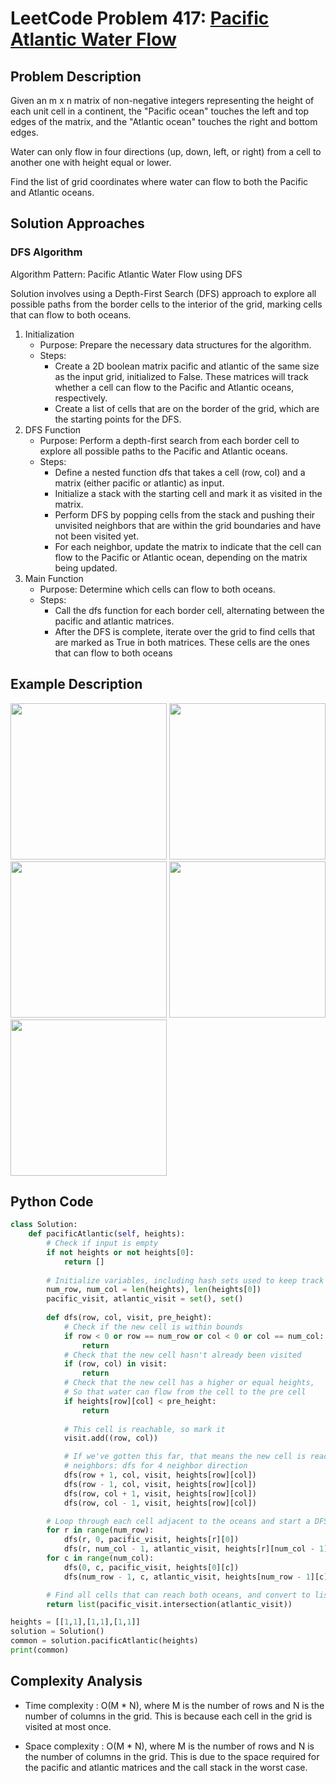 # LeetCode Problem 417: [Pacific Atlantic Water Flow](https://leetcode.com/problems/pacific-atlantic-water-flow/description/)
## Problem Description
Given an m x n matrix of non-negative integers representing the height of each unit cell in a continent, the "Pacific ocean" touches the left and top edges of the matrix, and the "Atlantic ocean" touches the right and bottom edges.

Water can only flow in four directions (up, down, left, or right) from a cell to another one with height equal or lower.

Find the list of grid coordinates where water can flow to both the Pacific and Atlantic oceans.
## Solution Approaches
### DFS Algorithm
Algorithm Pattern: Pacific Atlantic Water Flow using DFS

Solution involves using a Depth-First Search (DFS) approach to explore all possible paths from the border cells to the interior of the grid, marking cells that can flow to both oceans.

1. Initialization
    - Purpose: Prepare the necessary data structures for the algorithm.
    - Steps:
        - Create a 2D boolean matrix pacific and atlantic of the same size as the input grid, initialized to False. These matrices will track whether a cell can flow to the Pacific and Atlantic oceans, respectively.
        - Create a list of cells that are on the border of the grid, which are the starting points for the DFS.
2. DFS Function
    - Purpose: Perform a depth-first search from each border cell to explore all possible paths to the Pacific and Atlantic oceans.
    - Steps:
        - Define a nested function dfs that takes a cell (row, col) and a matrix (either pacific or atlantic) as input.
        - Initialize a stack with the starting cell and mark it as visited in the matrix.
        - Perform DFS by popping cells from the stack and pushing their unvisited neighbors that are within the grid boundaries and have not been visited yet.
        - For each neighbor, update the matrix to indicate that the cell can flow to the Pacific or Atlantic ocean, depending on the matrix being updated.
3. Main Function
    - Purpose: Determine which cells can flow to both oceans.
    - Steps:
        - Call the dfs function for each border cell, alternating between the pacific and atlantic matrices.
        - After the DFS is complete, iterate over the grid to find cells that are marked as True in both matrices. These cells are the ones that can flow to both oceans
## Example Description
<img src="https://github.com/MaryamZahiri/LC-Algorithms/assets/52676399/017c49fa-3878-401e-be70-1e6e354f3f80" width=250>
<img src="https://github.com/MaryamZahiri/LC-Algorithms/assets/52676399/f1a96461-419a-4c2b-aedf-4633badc4efd" width=250>
<img src="https://github.com/MaryamZahiri/LC-Algorithms/assets/52676399/9b6944bd-a609-4431-9051-ab20bf5d6c60" width=250>
<img src="https://github.com/MaryamZahiri/LC-Algorithms/assets/52676399/efbcd9ef-a913-4ef4-b3d5-bd89fb5a478d" width=250>
<img src="https://github.com/MaryamZahiri/LC-Algorithms/assets/52676399/626fb140-7f72-43c1-a484-bf2361d3afc8" width=250>

## Python Code
```python
class Solution:
    def pacificAtlantic(self, heights):
        # Check if input is empty
        if not heights or not heights[0]: 
            return []
        
        # Initialize variables, including hash sets used to keep track of visited cells
        num_row, num_col = len(heights), len(heights[0])
        pacific_visit, atlantic_visit = set(), set()
        
        def dfs(row, col, visit, pre_height):
            # Check if the new cell is within bounds
            if row < 0 or row == num_row or col < 0 or col == num_col:
                return
            # Check that the new cell hasn't already been visited
            if (row, col) in visit:
                return
            # Check that the new cell has a higher or equal heights,
            # So that water can flow from the cell to the pre cell
            if heights[row][col] < pre_height:
                return
            
            # This cell is reachable, so mark it
            visit.add((row, col))

            # If we've gotten this far, that means the new cell is reachable
            # neighbors: dfs for 4 neighbor direction 
            dfs(row + 1, col, visit, heights[row][col])
            dfs(row - 1, col, visit, heights[row][col])
            dfs(row, col + 1, visit, heights[row][col])
            dfs(row, col - 1, visit, heights[row][col])

        # Loop through each cell adjacent to the oceans and start a DFS
        for r in range(num_row):
            dfs(r, 0, pacific_visit, heights[r][0])
            dfs(r, num_col - 1, atlantic_visit, heights[r][num_col - 1])
        for c in range(num_col):
            dfs(0, c, pacific_visit, heights[0][c])
            dfs(num_row - 1, c, atlantic_visit, heights[num_row - 1][c])

        # Find all cells that can reach both oceans, and convert to list
        return list(pacific_visit.intersection(atlantic_visit))
```
```python
heights = [[1,1],[1,1],[1,1]]
solution = Solution()
common = solution.pacificAtlantic(heights)
print(common)
```
## Complexity Analysis
- Time complexity : O(M * N), where M is the number of rows and N is the number of columns in the grid. This is because each cell in the grid is visited at most once.

- Space complexity : O(M * N), where M is the number of rows and N is the number of columns in the grid. This is due to the space required for the pacific and atlantic matrices and the call stack in the worst case.
